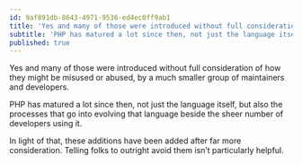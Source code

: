```yaml
---
id: 9af891db-8643-4971-9536-ed4ec0ff9ab1
title: 'Yes and many of those were introduced without full consideration of how they might be misused or…'
subtitle: 'PHP has matured a lot since then, not just the language itself, but also the processes that go into evolving that language beside the sheer…'
published: true
---
```




Yes and many of those were introduced without full consideration of how they might be misused or abused, by a much smaller group of maintainers and developers.

PHP has matured a lot since then, not just the language itself, but also the processes that go into evolving that language beside the sheer number of developers using it.

In light of that, these additions have been added after far more consideration. Telling folks to outright avoid them isn’t particularly helpful.

